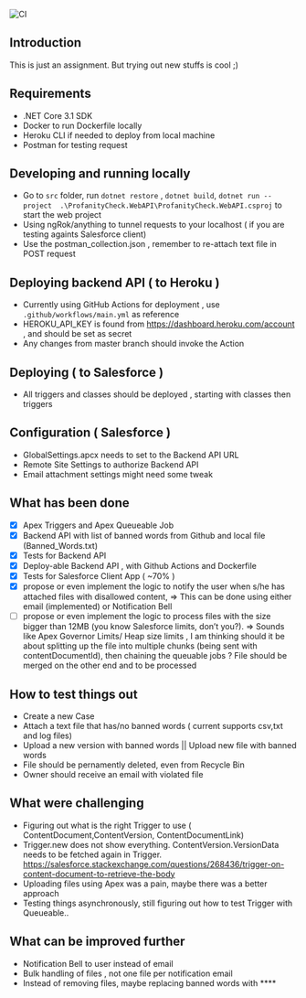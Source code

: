 ![CI](https://github.com/5c0r/profanity-check-api/workflows/CI/badge.svg)

## Introduction
This is just an assignment. But trying out new stuffs is cool ;)


## Requirements
- .NET Core 3.1 SDK
- Docker to run Dockerfile locally
- Heroku CLI if needed to deploy from local machine
- Postman for testing request

## Developing and running locally
- Go to `src` folder, run `dotnet restore` , `dotnet build`, `dotnet run --project  .\ProfanityCheck.WebAPI\ProfanityCheck.WebAPI.csproj` to start the web project
- Using ngRok/anything to tunnel requests to your localhost ( if you are testing againts Salesforce client)
- Use the postman_collection.json , remember to re-attach text file in POST request

## Deploying backend API ( to Heroku )
- Currently using GitHub Actions for deployment , use `.github/workflows/main.yml` as reference
- HEROKU_API_KEY is found from https://dashboard.heroku.com/account , and should be set as secret
- Any changes from master branch should invoke the Action

## Deploying ( to Salesforce )
- All triggers and classes should be deployed , starting with classes then triggers

## Configuration ( Salesforce )
- GlobalSettings.apcx needs to set to the Backend API URL
- Remote Site Settings to authorize Backend API
- Email attachment settings might need some tweak

## What has been done
- [X] Apex Triggers and Apex Queueable Job 
- [X] Backend API with list of banned words from Github and local file (Banned_Words.txt)
- [X] Tests for Backend API 
- [X] Deploy-able Backend API , with Github Actions and Dockerfile
- [X] Tests for Salesforce Client App ( ~70% )
- [X] propose or even implement the logic to notify the user when s/he has attached files with disallowed content,
=> This can be done using either email (implemented) or Notification Bell
- [ ] propose or even implement the logic to process files with the size bigger than 12MB (you know Salesforce limits, don’t you?).
=> Sounds like Apex Governor Limits/ Heap size limits , I am thinking should it be about splitting up the file into multiple chunks (being sent with contentDocumentId), then chaining the queuable jobs ? File should be merged on the other end and to be processed

## How to test things out
- Create a new Case
- Attach a text file that has/no banned words ( current supports csv,txt and log files)
- Upload a new version with banned words || Upload new file with banned words
- File should be pernamently deleted, even from Recycle Bin
- Owner should receive an email with violated file

## What were challenging
- Figuring out what is the right Trigger to use ( ContentDocument,ContentVersion, ContentDocumentLink) 
- Trigger.new does not show everything. ContentVersion.VersionData needs to be fetched again in Trigger.
https://salesforce.stackexchange.com/questions/268436/trigger-on-content-document-to-retrieve-the-body
- Uploading files using Apex was a pain, maybe there was a better approach
- Testing things asynchronously, still figuring out how to test Trigger with Queueable..


## What can be improved further
- Notification Bell to user instead of email 
- Bulk handling of files , not one file per notification email
- Instead of removing files, maybe replacing banned words with ****


